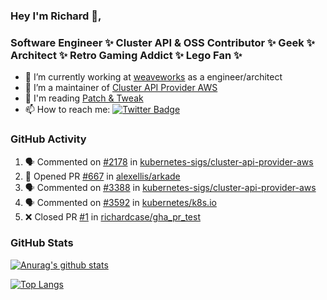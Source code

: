 ### Hey I'm Richard 👋, 

<h3 align="left">Software Engineer ✨ Cluster API & OSS Contributor ✨ Geek ✨ Architect ✨ Retro Gaming Addict ✨ Lego Fan ✨</h3>

- 🔭 I’m currently working at [weaveworks](https://github.com/weaveworks) as a engineer/architect
- 👯 I’m a maintainer of [Cluster API Provider AWS](https://github.com/kubernetes-sigs/cluster-api-provider-aws)
- 💬 I'm reading [Patch & Tweak](https://bjooks.com/products/patch-tweak-exploring-modular-synthesis)
- 📫 How to reach me: [![Twitter Badge](https://img.shields.io/badge/-@fruit_case-00acee?style=flat&logo=Twitter&logoColor=white)](https://twitter.com/intent/follow?screen_name=fruit_case "Follow on Twitter")

### GitHub Activity 

<!--START_SECTION:activity-->
1. 🗣 Commented on [#2178](https://github.com/kubernetes-sigs/cluster-api-provider-aws/issues/2178) in [kubernetes-sigs/cluster-api-provider-aws](https://github.com/kubernetes-sigs/cluster-api-provider-aws)
2. 💪 Opened PR [#667](https://github.com/alexellis/arkade/pull/667) in [alexellis/arkade](https://github.com/alexellis/arkade)
3. 🗣 Commented on [#3388](https://github.com/kubernetes-sigs/cluster-api-provider-aws/issues/3388) in [kubernetes-sigs/cluster-api-provider-aws](https://github.com/kubernetes-sigs/cluster-api-provider-aws)
4. 🗣 Commented on [#3592](https://github.com/kubernetes/k8s.io/issues/3592) in [kubernetes/k8s.io](https://github.com/kubernetes/k8s.io)
5. ❌ Closed PR [#1](https://github.com/richardcase/gha_pr_test/pull/1) in [richardcase/gha_pr_test](https://github.com/richardcase/gha_pr_test)
<!--END_SECTION:activity-->

### GitHub Stats

[![Anurag's github stats](https://github-readme-stats.vercel.app/api?username=richardcase&count_private=true&show_icons=true)](https://github.com/anuraghazra/github-readme-stats)

[![Top Langs](https://github-readme-stats.vercel.app/api/top-langs/?username=richardcase&hide=html&layout=compact)](https://github.com/anuraghazra/github-readme-stats)
